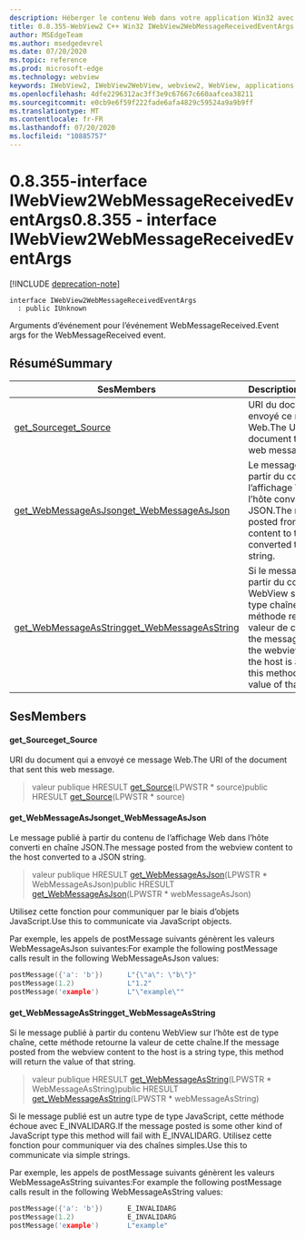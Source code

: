```yaml
---
description: Héberger le contenu Web dans votre application Win32 avec le contrôle Microsoft Edge WebView2
title: 0.8.355-WebView2 C++ Win32 IWebView2WebMessageReceivedEventArgs
author: MSEdgeTeam
ms.author: msedgedevrel
ms.date: 07/20/2020
ms.topic: reference
ms.prod: microsoft-edge
ms.technology: webview
keywords: IWebView2, IWebView2WebView, webview2, WebView, applications Win32, Win32, Edge
ms.openlocfilehash: 4dfe2296312ac3ff3e9c67667c660aafcea38211
ms.sourcegitcommit: e0cb9e6f59f222fade6afa4829c59524a9a9b9ff
ms.translationtype: MT
ms.contentlocale: fr-FR
ms.lasthandoff: 07/20/2020
ms.locfileid: "10885757"
---
```

# <span data-ttu-id="d50e4-104">0.8.355-interface IWebView2WebMessageReceivedEventArgs</span><span class="sxs-lookup"><span data-stu-id="d50e4-104">0.8.355 - interface IWebView2WebMessageReceivedEventArgs</span></span> 

[!INCLUDE [deprecation-note](../../includes/deprecation-note.md)]

```
interface IWebView2WebMessageReceivedEventArgs
  : public IUnknown
```

<span data-ttu-id="d50e4-105">Arguments d’événement pour l’événement WebMessageReceived.</span><span class="sxs-lookup"><span data-stu-id="d50e4-105">Event args for the WebMessageReceived event.</span></span>

## <span data-ttu-id="d50e4-106">Résumé</span><span class="sxs-lookup"><span data-stu-id="d50e4-106">Summary</span></span>

 <span data-ttu-id="d50e4-107">Ses</span><span class="sxs-lookup"><span data-stu-id="d50e4-107">Members</span></span>                        | <span data-ttu-id="d50e4-108">Descriptions</span><span class="sxs-lookup"><span data-stu-id="d50e4-108">Descriptions</span></span>
--------------------------------|---------------------------------------------
[<span data-ttu-id="d50e4-109">get_Source</span><span class="sxs-lookup"><span data-stu-id="d50e4-109">get_Source</span></span>](#get_source) | <span data-ttu-id="d50e4-110">URI du document qui a envoyé ce message Web.</span><span class="sxs-lookup"><span data-stu-id="d50e4-110">The URI of the document that sent this web message.</span></span>
[<span data-ttu-id="d50e4-111">get_WebMessageAsJson</span><span class="sxs-lookup"><span data-stu-id="d50e4-111">get_WebMessageAsJson</span></span>](#get_webmessageasjson) | <span data-ttu-id="d50e4-112">Le message publié à partir du contenu de l’affichage Web dans l’hôte converti en chaîne JSON.</span><span class="sxs-lookup"><span data-stu-id="d50e4-112">The message posted from the webview content to the host converted to a JSON string.</span></span>
[<span data-ttu-id="d50e4-113">get_WebMessageAsString</span><span class="sxs-lookup"><span data-stu-id="d50e4-113">get_WebMessageAsString</span></span>](#get_webmessageasstring) | <span data-ttu-id="d50e4-114">Si le message publié à partir du contenu WebView sur l’hôte est de type chaîne, cette méthode retourne la valeur de cette chaîne.</span><span class="sxs-lookup"><span data-stu-id="d50e4-114">If the message posted from the webview content to the host is a string type, this method will return the value of that string.</span></span>

## <span data-ttu-id="d50e4-115">Ses</span><span class="sxs-lookup"><span data-stu-id="d50e4-115">Members</span></span>

#### <span data-ttu-id="d50e4-116">get_Source</span><span class="sxs-lookup"><span data-stu-id="d50e4-116">get_Source</span></span> 

<span data-ttu-id="d50e4-117">URI du document qui a envoyé ce message Web.</span><span class="sxs-lookup"><span data-stu-id="d50e4-117">The URI of the document that sent this web message.</span></span>

> <span data-ttu-id="d50e4-118">valeur publique HRESULT [get_Source](#get_source)(LPWSTR \* source)</span><span class="sxs-lookup"><span data-stu-id="d50e4-118">public HRESULT [get_Source](#get_source)(LPWSTR \* source)</span></span>

#### <span data-ttu-id="d50e4-119">get_WebMessageAsJson</span><span class="sxs-lookup"><span data-stu-id="d50e4-119">get_WebMessageAsJson</span></span> 

<span data-ttu-id="d50e4-120">Le message publié à partir du contenu de l’affichage Web dans l’hôte converti en chaîne JSON.</span><span class="sxs-lookup"><span data-stu-id="d50e4-120">The message posted from the webview content to the host converted to a JSON string.</span></span>

> <span data-ttu-id="d50e4-121">valeur publique HRESULT [get_WebMessageAsJson](#get_webmessageasjson)(LPWSTR \* WebMessageAsJson)</span><span class="sxs-lookup"><span data-stu-id="d50e4-121">public HRESULT [get_WebMessageAsJson](#get_webmessageasjson)(LPWSTR \* webMessageAsJson)</span></span>

<span data-ttu-id="d50e4-122">Utilisez cette fonction pour communiquer par le biais d’objets JavaScript.</span><span class="sxs-lookup"><span data-stu-id="d50e4-122">Use this to communicate via JavaScript objects.</span></span>

<span data-ttu-id="d50e4-123">Par exemple, les appels de postMessage suivants génèrent les valeurs WebMessageAsJson suivantes:</span><span class="sxs-lookup"><span data-stu-id="d50e4-123">For example the following postMessage calls result in the following WebMessageAsJson values:</span></span>

```cpp
postMessage({'a': 'b'})      L"{\"a\": \"b\"}"
postMessage(1.2)             L"1.2"
postMessage('example')       L"\"example\""
```

#### <span data-ttu-id="d50e4-124">get_WebMessageAsString</span><span class="sxs-lookup"><span data-stu-id="d50e4-124">get_WebMessageAsString</span></span> 

<span data-ttu-id="d50e4-125">Si le message publié à partir du contenu WebView sur l’hôte est de type chaîne, cette méthode retourne la valeur de cette chaîne.</span><span class="sxs-lookup"><span data-stu-id="d50e4-125">If the message posted from the webview content to the host is a string type, this method will return the value of that string.</span></span>

> <span data-ttu-id="d50e4-126">valeur publique HRESULT [get_WebMessageAsString](#get_webmessageasstring)(LPWSTR \* WebMessageAsString)</span><span class="sxs-lookup"><span data-stu-id="d50e4-126">public HRESULT [get_WebMessageAsString](#get_webmessageasstring)(LPWSTR \* webMessageAsString)</span></span>

<span data-ttu-id="d50e4-127">Si le message publié est un autre type de type JavaScript, cette méthode échoue avec E_INVALIDARG.</span><span class="sxs-lookup"><span data-stu-id="d50e4-127">If the message posted is some other kind of JavaScript type this method will fail with E_INVALIDARG.</span></span> <span data-ttu-id="d50e4-128">Utilisez cette fonction pour communiquer via des chaînes simples.</span><span class="sxs-lookup"><span data-stu-id="d50e4-128">Use this to communicate via simple strings.</span></span>

<span data-ttu-id="d50e4-129">Par exemple, les appels de postMessage suivants génèrent les valeurs WebMessageAsString suivantes:</span><span class="sxs-lookup"><span data-stu-id="d50e4-129">For example the following postMessage calls result in the following WebMessageAsString values:</span></span>

```cpp
postMessage({'a': 'b'})      E_INVALIDARG
postMessage(1.2)             E_INVALIDARG
postMessage('example')       L"example"
```

